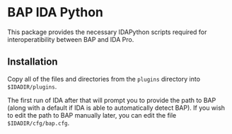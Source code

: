 BAP IDA Python
==============

This package provides the necessary IDAPython scripts required for
interoperatibility between BAP and IDA Pro.

Installation
------------

Copy all of the files and directories from the `plugins` directory into `$IDADIR/plugins`.

The first run of IDA after that will prompt you to provide the path to BAP (along with a default if IDA is able to automatically detect BAP). If you wish to edit the path to BAP manually later, you can edit the file `$IDADIR/cfg/bap.cfg`.
